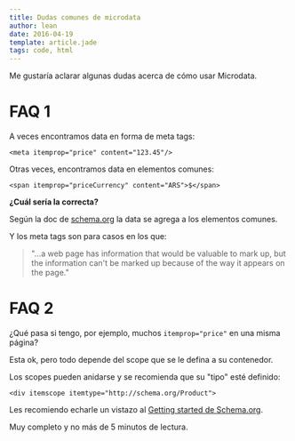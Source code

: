 ```yaml
---
title: Dudas comunes de microdata
author: lean
date: 2016-04-19
template: article.jade
tags: code, html
---
```


Me gustaría aclarar algunas dudas acerca de cómo usar Microdata.

# FAQ 1

A veces encontramos data en forma de meta tags:

```
<meta itemprop="price" content="123.45"/>
```

Otras veces, encontramos data en elementos comunes:

```
<span itemprop="priceCurrency" content="ARS">$</span>
```

**¿Cuál sería la correcta?**

Según la doc de [schema.org](http://schema.org/) la data se agrega a los elementos comunes.

Y los meta tags son para casos en los que:

> "...a web page has information that would be valuable to mark up, but the information can't be marked up because of the way it appears on the page."

# FAQ 2

¿Qué pasa si tengo, por ejemplo, muchos `itemprop="price"` en una misma página?

Esta ok, pero todo depende del scope que se le defina a su contenedor.

Los scopes pueden anidarse y se recomienda que su "tipo" esté definido:

```
<div itemscope itemtype="http://schema.org/Product">
```

Les recomiendo echarle un vistazo al [Getting started de Schema.org](http://schema.org/docs/gs.html).

Muy completo y no más de 5 minutos de lectura.
